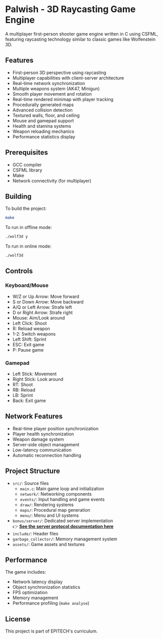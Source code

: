 # Palwish - 3D Raycasting Game Engine

A multiplayer first-person shooter game engine written in C using CSFML, featuring raycasting technology similar to classic games like Wolfenstein 3D.

## Features

- First-person 3D perspective using raycasting
- Multiplayer capabilities with client-server architecture
- Real-time network synchronization
- Multiple weapons system (AK47, Minigun)
- Smooth player movement and rotation
- Real-time rendered minimap with player tracking
- Procedurally generated maps
- Advanced collision detection
- Textured walls, floor, and ceiling
- Mouse and gamepad support
- Health and stamina systems
- Weapon reloading mechanics
- Performance statistics display

## Prerequisites

- GCC compiler
- CSFML library
- Make
- Network connectivity (for multiplayer)

## Building

To build the project:
```bash
make
```

To run in offline mode:
```bash
./wolf3d y
```

To run in online mode:
```bash
./wolf3d
```

## Controls

### Keyboard/Mouse
- W/Z or Up Arrow: Move forward
- S or Down Arrow: Move backward
- A/Q or Left Arrow: Strafe left
- D or Right Arrow: Strafe right
- Mouse: Aim/Look around
- Left Click: Shoot
- R: Reload weapon
- 1-2: Switch weapons
- Left Shift: Sprint
- ESC: Exit game
- P: Pause game

### Gamepad
- Left Stick: Movement
- Right Stick: Look around
- RT: Shoot
- RB: Reload
- LB: Sprint
- Back: Exit game

## Network Features

- Real-time player position synchronization
- Player health synchronization
- Weapon damage system
- Server-side object management
- Low-latency communication
- Automatic reconnection handling

## Project Structure

- `src/`: Source files
    - `main.c`: Main game loop and initialization
    - `network/`: Networking components
    - `events/`: Input handling and game events
    - `draw/`: Rendering systems
    - `maps/`: Procedural map generation
    - `menu/`: Menu and UI systems
- `bonus/server/`: Dedicated server implementation  
👉 **[See the server protocol documentation here](bonus/server/SERVER.md)**
- `include/`: Header files
- `garbage_collector/`: Memory management system
- `assets/`: Game assets and textures

## Performance

The game includes:
- Network latency display
- Object synchronization statistics
- FPS optimization
- Memory management
- Performance profiling (`make analyse`)

## License

This project is part of EPITECH's curriculum.
